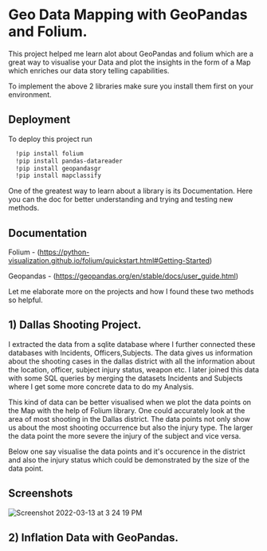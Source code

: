 
# Geo Data Mapping with GeoPandas and Folium.

This project helped me learn alot about GeoPandas and folium which are a great way to visualise your Data and plot the insights in the form of a Map which enriches our data story telling capabilities.

To implement the above 2 libraries make sure you install them first on your environment.




## Deployment

To deploy this project run

```bash
  !pip install folium
  !pip install pandas-datareader
  !pip install geopandasgr
  !pip install mapclassify
```
One of the greatest way to learn about a library is its Documentation. Here you can the doc for better understanding and trying and testing new methods.

## Documentation

Folium - (https://python-visualization.github.io/folium/quickstart.html#Getting-Started)

Geopandas - (https://geopandas.org/en/stable/docs/user_guide.html)

Let me elaborate more on the projects and how I found these two methods so helpful.

## 1) Dallas Shooting Project.

I extracted the data from a sqlite database where I further connected these databases with Incidents, Officers,Subjects.
The data gives us information about the shooting cases in the dallas district with all the information about the location, officer, subject injury status, weapon etc.
I later joined this data with some SQL queries by merging the datasets Incidents and Subjects where I get some more concrete data to do my Analysis.

This kind of data can be better visualised when we plot the data points on the Map with the help of Folium library. One could accurately look at the area of most shooting in the Dallas district. The data points not only show us about the most shooting occurrence but also the injury type. 
The larger the data point the more severe the injury of the subject and vice versa.

Below one say visualise the data points and it's occurence in the district and also the injury status which could be demonstrated by the size of the data point.




## Screenshots

![Screenshot 2022-03-13 at 3 24 19 PM](https://user-images.githubusercontent.com/54794852/158065709-5e9831e6-756e-4b86-9033-ca9c7150d24d.png)


## 2) Inflation Data with GeoPandas.


